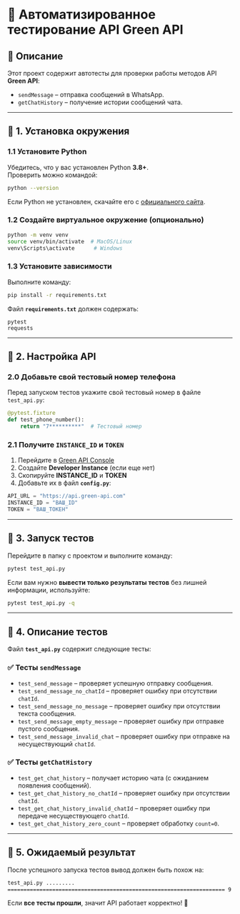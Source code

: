 # 📖 Автоматизированное тестирование API Green API

## 🔹 Описание
Этот проект содержит автотесты для проверки работы методов API **Green API**:
- `sendMessage` – отправка сообщений в WhatsApp.
- `getChatHistory` – получение истории сообщений чата.

---

## 🚀 1. Установка окружения
### 1.1 Установите Python
Убедитесь, что у вас установлен Python **3.8+**.  
Проверить можно командой:
```sh
python --version
```
Если Python не установлен, скачайте его с [официального сайта](https://www.python.org/downloads/).

### 1.2 Создайте виртуальное окружение (опционально)
```sh
python -m venv venv
source venv/bin/activate  # MacOS/Linux
venv\Scripts\activate      # Windows
```

### 1.3 Установите зависимости
Выполните команду:
```sh
pip install -r requirements.txt
```

Файл **`requirements.txt`** должен содержать:
```
pytest
requests
```

---

## 🔹 2. Настройка API

### 2.0 Добавьте свой тестовый номер телефона
Перед запуском тестов укажите свой тестовый номер в файле `test_api.py`:
```python
@pytest.fixture
def test_phone_number():
    return "7**********"  # Тестовый номер
```

### 2.1 Получите `INSTANCE_ID` и `TOKEN`
1. Перейдите в [Green API Console](https://console.green-api.com/)
2. Создайте **Developer Instance** (если еще нет)
3. Скопируйте **INSTANCE_ID** и **TOKEN**
4. Добавьте их в файл **`config.py`**:

```python
API_URL = "https://api.green-api.com"
INSTANCE_ID = "ВАШ_ID"
TOKEN = "ВАШ_ТОКЕН"
```

---

## 🔹 3. Запуск тестов
Перейдите в папку с проектом и выполните команду:
```sh
pytest test_api.py
```

Если вам нужно **вывести только результаты тестов** без лишней информации, используйте:
```sh
pytest test_api.py -q
```

---

## 🔹 4. Описание тестов
Файл **`test_api.py`** содержит следующие тесты:

### ✅ Тесты `sendMessage`
- `test_send_message` – проверяет успешную отправку сообщения.
- `test_send_message_no_chatId` – проверяет ошибку при отсутствии `chatId`.
- `test_send_message_no_message` – проверяет ошибку при отсутствии текста сообщения.
- `test_send_message_empty_message` – проверяет ошибку при отправке пустого сообщения.
- `test_send_message_invalid_chat` – проверяет ошибку при отправке на несуществующий `chatId`.

### ✅ Тесты `getChatHistory`
- `test_get_chat_history` – получает историю чата (с ожиданием появления сообщений).
- `test_get_chat_history_no_chatId` – проверяет ошибку при отсутствии `chatId`.
- `test_get_chat_history_invalid_chatId` – проверяет ошибку при передаче несуществующего `chatId`.
- `test_get_chat_history_zero_count` – проверяет обработку `count=0`.

---


## 📌 5. Ожидаемый результат
После успешного запуска тестов вывод должен быть похож на:

```sh
test_api.py .........                                                                                              [100%]
==================================================================== 9 passed in 10.34s ====================================================================
```

Если **все тесты прошли**, значит API работает корректно! 🎉



